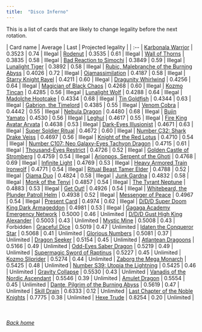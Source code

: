 ```yaml
---
title:  "Disco Inferno"
---
```


This is a list of cards that are likely to change legality before the next rotation.

| Card name | Average | Last | Projected legality |
| :-- |
[Karbonala Warrior](https://db.ygoprodeck.com/card/?search=Karbonala%20Warrior) | 0.3523 | 0.74 | Illegal |
[Rodenut](https://db.ygoprodeck.com/card/?search=Rodenut) | 0.3535 | 0.61 | Illegal |
[Wall of Thorns](https://db.ygoprodeck.com/card/?search=Wall%20of%20Thorns) | 0.3835 | 0.58 | Illegal |
[Bad Reaction to Simochi](https://db.ygoprodeck.com/card/?search=Bad%20Reaction%20to%20Simochi) | 0.3849 | 0.59 | Illegal |
[Lunalight Tiger](https://db.ygoprodeck.com/card/?search=Lunalight%20Tiger) | 0.3892 | 0.58 | Illegal |
[Rubic, Malebranche of the Burning Abyss](https://db.ygoprodeck.com/card/?search=Rubic,%20Malebranche%20of%20the%20Burning%20Abyss) | 0.4026 | 0.72 | Illegal |
[Ojamassimilation](https://db.ygoprodeck.com/card/?search=Ojamassimilation) | 0.4187 | 0.58 | Illegal |
[Starry Knight Rayel](https://db.ygoprodeck.com/card/?search=Starry%20Knight%20Rayel) | 0.4211 | 0.60 | Illegal |
[Dragunity Whirlwind](https://db.ygoprodeck.com/card/?search=Dragunity%20Whirlwind) | 0.4256 | 0.64 | Illegal |
[Magician of Black Chaos](https://db.ygoprodeck.com/card/?search=Magician%20of%20Black%20Chaos) | 0.4268 | 0.60 | Illegal |
[Kozmo Tincan](https://db.ygoprodeck.com/card/?search=Kozmo%20Tincan) | 0.4285 | 0.56 | Illegal |
[Lunalight Wolf](https://db.ygoprodeck.com/card/?search=Lunalight%20Wolf) | 0.4288 | 0.64 | Illegal |
[Madolche Hootcake](https://db.ygoprodeck.com/card/?search=Madolche%20Hootcake) | 0.4334 | 0.68 | Illegal |
[Tin Goldfish](https://db.ygoprodeck.com/card/?search=Tin%20Goldfish) | 0.4344 | 0.63 | Illegal |
[Gabrion, the Timelord](https://db.ygoprodeck.com/card/?search=Gabrion,%20the%20Timelord) | 0.4385 | 0.55 | Illegal |
[Venom Cobra](https://db.ygoprodeck.com/card/?search=Venom%20Cobra) | 0.4442 | 0.55 | Illegal |
[Nebula Dragon](https://db.ygoprodeck.com/card/?search=Nebula%20Dragon) | 0.4480 | 0.68 | Illegal |
[Bujin Yamato](https://db.ygoprodeck.com/card/?search=Bujin%20Yamato) | 0.4530 | 0.56 | Illegal |
[Leghul](https://db.ygoprodeck.com/card/?search=Leghul) | 0.4617 | 0.55 | Illegal |
[Fire King Avatar Arvata](https://db.ygoprodeck.com/card/?search=Fire%20King%20Avatar%20Arvata) | 0.4638 | 0.53 | Illegal |
[Dark-Eyes Illusionist](https://db.ygoprodeck.com/card/?search=Dark-Eyes%20Illusionist) | 0.4671 | 0.63 | Illegal |
[Super Soldier Ritual](https://db.ygoprodeck.com/card/?search=Super%20Soldier%20Ritual) | 0.4672 | 0.60 | Illegal |
[Number C32: Shark Drake Veiss](https://db.ygoprodeck.com/card/?search=Number%20C32:%20Shark%20Drake%20Veiss) | 0.4697 | 0.56 | Illegal |
[Knight of the Red Lotus](https://db.ygoprodeck.com/card/?search=Knight%20of%20the%20Red%20Lotus) | 0.4710 | 0.54 | Illegal |
[Number C107: Neo Galaxy-Eyes Tachyon Dragon](https://db.ygoprodeck.com/card/?search=Number%20C107:%20Neo%20Galaxy-Eyes%20Tachyon%20Dragon) | 0.4715 | 0.61 | Illegal |
[Thousand-Eyes Restrict](https://db.ygoprodeck.com/card/?search=Thousand-Eyes%20Restrict) | 0.4726 | 0.52 | Illegal |
[Golden Castle of Stromberg](https://db.ygoprodeck.com/card/?search=Golden%20Castle%20of%20Stromberg) | 0.4759 | 0.54 | Illegal |
[Arionpos, Serpent of the Ghoti](https://db.ygoprodeck.com/card/?search=Arionpos,%20Serpent%20of%20the%20Ghoti) | 0.4768 | 0.69 | Illegal |
[Infinite Light](https://db.ygoprodeck.com/card/?search=Infinite%20Light) | 0.4769 | 0.53 | Illegal |
[Heavy Armored Train Ironwolf](https://db.ygoprodeck.com/card/?search=Heavy%20Armored%20Train%20Ironwolf) | 0.4771 | 0.54 | Illegal |
[Ritual Beast Tamer Elder](https://db.ygoprodeck.com/card/?search=Ritual%20Beast%20Tamer%20Elder) | 0.4788 | 0.52 | Illegal |
[Ojama Duo](https://db.ygoprodeck.com/card/?search=Ojama%20Duo) | 0.4824 | 0.58 | Illegal |
[Junk Gardna](https://db.ygoprodeck.com/card/?search=Junk%20Gardna) | 0.4832 | 0.58 | Illegal |
[Monk of the Tenyi](https://db.ygoprodeck.com/card/?search=Monk%20of%20the%20Tenyi) | 0.4857 | 0.54 | Illegal |
[The Tyrant Neptune](https://db.ygoprodeck.com/card/?search=The%20Tyrant%20Neptune) | 0.4883 | 0.53 | Illegal |
[Get Out!](https://db.ygoprodeck.com/card/?search=Get%20Out!) | 0.4926 | 0.54 | Illegal |
[Whitebeard, the Plunder Patroll Helm](https://db.ygoprodeck.com/card/?search=Whitebeard,%20the%20Plunder%20Patroll%20Helm) | 0.4938 | 0.52 | Illegal |
[Messenger of Peace](https://db.ygoprodeck.com/card/?search=Messenger%20of%20Peace) | 0.4967 | 0.54 | Illegal |
[Present Card](https://db.ygoprodeck.com/card/?search=Present%20Card) | 0.4974 | 0.62 | Illegal |
[D/D/D Super Doom King Dark Armageddon](https://db.ygoprodeck.com/card/?search=D/D/D%20Super%20Doom%20King%20Dark%20Armageddon) | 0.4981 | 0.53 | Illegal |
[Gagaga Academy Emergency Network](https://db.ygoprodeck.com/card/?search=Gagaga%20Academy%20Emergency%20Network) | 0.5000 | 0.46 | Unlimited |
[D/D/D Gust High King Alexander](https://db.ygoprodeck.com/card/?search=D/D/D%20Gust%20High%20King%20Alexander) | 0.5003 | 0.43 | Unlimited |
[Mystic Mine](https://db.ygoprodeck.com/card/?search=Mystic%20Mine) | 0.5008 | 0.43 | Forbidden |
[Graceful Dice](https://db.ygoprodeck.com/card/?search=Graceful%20Dice) | 0.5019 | 0.47 | Unlimited |
[Idaten the Conqueror Star](https://db.ygoprodeck.com/card/?search=Idaten%20the%20Conqueror%20Star) | 0.5068 | 0.41 | Unlimited |
[Glorious Numbers](https://db.ygoprodeck.com/card/?search=Glorious%20Numbers) | 0.5081 | 0.37 | Unlimited |
[Dragon Seeker](https://db.ygoprodeck.com/card/?search=Dragon%20Seeker) | 0.5154 | 0.45 | Unlimited |
[Atlantean Dragoons](https://db.ygoprodeck.com/card/?search=Atlantean%20Dragoons) | 0.5166 | 0.49 | Unlimited |
[Odd-Eyes Saber Dragon](https://db.ygoprodeck.com/card/?search=Odd-Eyes%20Saber%20Dragon) | 0.5219 | 0.49 | Unlimited |
[Supermagic Sword of Raptinus](https://db.ygoprodeck.com/card/?search=Supermagic%20Sword%20of%20Raptinus) | 0.5227 | 0.45 | Unlimited |
[Kozmo Sliprider](https://db.ygoprodeck.com/card/?search=Kozmo%20Sliprider) | 0.5274 | 0.44 | Unlimited |
[Zaborg the Mega Monarch](https://db.ygoprodeck.com/card/?search=Zaborg%20the%20Mega%20Monarch) | 0.5425 | 0.48 | Unlimited |
[Number S39: Utopia the Lightning](https://db.ygoprodeck.com/card/?search=Number%20S39:%20Utopia%20the%20Lightning) | 0.5425 | 0.46 | Unlimited |
[Gravity Collapse](https://db.ygoprodeck.com/card/?search=Gravity%20Collapse) | 0.5530 | 0.43 | Unlimited |
[Vanadis of the Nordic Ascendant](https://db.ygoprodeck.com/card/?search=Vanadis%20of%20the%20Nordic%20Ascendant) | 0.5546 | 0.39 | Unlimited |
[Amulet Dragon](https://db.ygoprodeck.com/card/?search=Amulet%20Dragon) | 0.5554 | 0.45 | Unlimited |
[Dante, Pilgrim of the Burning Abyss](https://db.ygoprodeck.com/card/?search=Dante,%20Pilgrim%20of%20the%20Burning%20Abyss) | 0.5619 | 0.47 | Unlimited |
[Skill Drain](https://db.ygoprodeck.com/card/?search=Skill%20Drain) | 0.6333 | 0.12 | Unlimited |
[Last Chapter of the Noble Knights](https://db.ygoprodeck.com/card/?search=Last%20Chapter%20of%20the%20Noble%20Knights) | 0.7775 | 0.38 | Unlimited |
[Hexe Trude](https://db.ygoprodeck.com/card/?search=Hexe%20Trude) | 0.8254 | 0.20 | Unlimited |

<br>

###### [Back home](index)